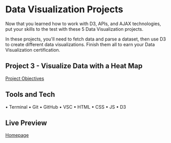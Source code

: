 # Data Visualization Projects

Now that you learned how to work with D3, APIs, and AJAX technologies, put your skills to the test with these 5 Data Visualization projects.

In these projects, you'll need to fetch data and parse a dataset, then use D3 to create different data visualizations. Finish them all to earn your Data Visualization certification.

## Project 3 - Visualize Data with a Heat Map

[Project Objectives](https://www.freecodecamp.org/learn/data-visualization/data-visualization-projects/visualize-data-with-a-heat-map)

## Tools and Tech

• Terminal • Git • GitHub • VSC • HTML • CSS • JS • D3

## Live Preview

[Homepage](https://nedoratic.github.io/fcc-dv-03-heat-map/)
